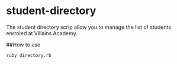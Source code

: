 # student-directory

The student directory scrip allow you to manage the list of students
enrroled at Villains Academy.

##How to use

```shell
ruby directory.rb
```
